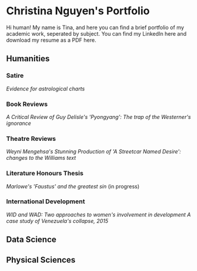 # Christina Nguyen's Portfolio
Hi human! My name is Tina, and here you can find a brief portfolio of my academic work, seperated by subject.
You can find my LinkedIn here and download my resume as a PDF here.

## Humanities

### Satire
*Evidence for astrological charts*

### Book Reviews
*A Critical Review of Guy Delisle's 'Pyongyang': The trap of the Westerner's ignorance*

### Theatre Reviews
*Weyni Mengehsa's Stunning Production of 'A Streetcar Named Desire': changes to the Williams text*

### Literature Honours Thesis
*Marlowe's 'Faustus' and the greatest sin* (in progress)

### International Development
*WID and WAD: Two approaches to women's involvement in development*
*A case study of Venezuela's collapse, 2015*

## Data Science

## Physical Sciences



